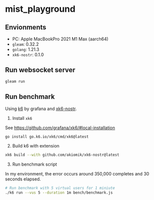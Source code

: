 # mist_playground

## Envionments

- PC: Apple MacBookPro 2021 M1 Max (aarch64)
- `gleam`: 0.32.2
- `golang`: 1.21.3
- `xk6-nostr`: 0.1.0

## Run websocket server

```sh
gleam run
```

## Run benchmark

Using [k6](https://k6.io) by grafana and [xk6-nostr](https://github.com/akiomik/xk6-nostr).

1. Install `xk6`

See https://github.com/grafana/xk6/#local-installation

```bash
go install go.k6.io/xk6/cmd/xk6@latest
```

2. Build k6 with extension

```bash
xk6 build --with github.com/akiomik/xk6-nostr@latest
```

3. Run benchmark script

In my environment, the error occurs around 350,000 completes and 30 seconds elapsed.

```bash
# Run benchmark with 5 virtual users for 1 miniute
./k6 run --vus 5 --duration 1m bench/benchmark.js
```
